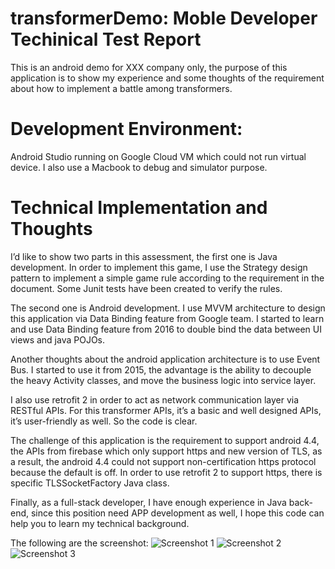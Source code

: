 # transformerDemo: Moble Developer Techinical Test Report

This is an android demo for XXX company only, the purpose of this application is to show my experience and some thoughts of the requirement about how to implement a battle among transformers.

# Development Environment: 
Android Studio running on Google Cloud VM which could not run virtual device. I also use a Macbook to debug and simulator purpose.

# Technical Implementation and Thoughts

I’d like to show two parts in this assessment, the first one is Java development. In order to implement this game, I use the Strategy design pattern to implement a simple game rule according to the requirement in the document. Some Junit tests have been created to verify the rules.

The second one is Android development. I use MVVM architecture to design this application via Data Binding feature from Google team. I started to learn and use Data Binding feature from 2016 to double bind the data between UI views and java POJOs.

Another thoughts about the android application architecture is to use Event Bus. I started to use it from 2015, the advantage is the ability to decouple the heavy Activity classes, and move the business logic into service layer. 

I also use retrofit 2 in order to act as network communication layer via RESTful APIs. For this transformer APIs, it’s a basic and well designed APIs, it’s user-friendly as well. So the code is clear.

The challenge of this application is the requirement to support android 4.4, the APIs from firebase which only support https and new version of TLS, as a result, the android 4.4 could not support non-certification https protocol because the default is off. In order to use retrofit 2 to support https, there is specific TLSSocketFactory Java class.

Finally, as a full-stack developer, I have enough experience in Java back-end, since this position need APP development as well, I hope this code can help you to learn my technical background. 

The following are the screenshot:
![Screenshot 1](https://raw.githubusercontent.com/fullstackdevelopercandidate/transformerDemo/master/demoimage/screen1.png)
![Screenshot 2](https://raw.githubusercontent.com/fullstackdevelopercandidate/transformerDemo/master/demoimage/screen2.png)
![Screenshot 3](https://raw.githubusercontent.com/fullstackdevelopercandidate/transformerDemo/master/demoimage/screen3.png)
